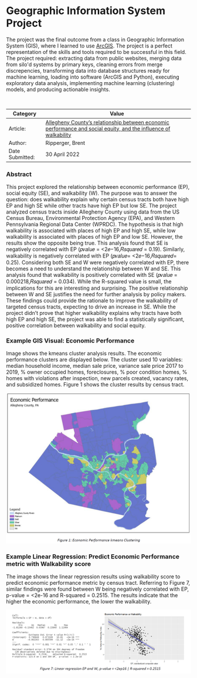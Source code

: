 # Geographic Information System Project

The project was the final outcome from a class in Geographic Information System (GIS), where I learned to use [ArcGIS](https://www.arcgis.com/index.html). The project is a perfect representation of the skills and tools required to be successful in this field. The project required: extracting data from public websites, merging data from silo'd systems by primary keys, cleaning errors from merge discrepencies, transforming data into database structures ready for machine learning, loading into software (ArcGIS and Python), executing exploratory data analysis, implementing machine learning (clustering) models, and producing actionable insights.

<br>

|Category       |Value                                                                              |
|---------------|-----------------------------------------------------------------------------------|
|Article: |[Allegheny County’s relationship between economic performance and social equity, and the influence of walkability](https://bmripper.github.io/Allegheny_PA_relationship_EP_SE_walk.pdf)|
|Author:        |Ripperger, Brent                                                                   |
|Date Submitted:|30 April 2022                                                                      |


### Abstract

This project explored the relationship between economic performance (EP), social equity (SE), and walkability (W). The purpose was to answer the question: does walkability explain why certain census tracts both have high EP and high SE while other tracts have high EP but low SE. The project analyzed census tracts inside Allegheny County using data from the US Census Bureau, Environmental Protection Agency (EPA), and Western Pennsylvania Regional Data Center (WPRDC). The hypothesis is that high walkability is associated with places of high EP and high SE, while low walkability is associated with places of high EP and low SE. However, the results show the opposite being true. This analysis found that SE is negatively correlated with EP (𝑝𝑣𝑎𝑙𝑢𝑒 = <2𝑒−16,𝑅𝑠𝑞𝑢𝑎𝑟𝑒𝑑 = 0.19). Similarly, walkability is negatively correlated with EP (𝑝𝑣𝑎𝑙𝑢𝑒= <2𝑒−16,𝑅𝑠𝑞𝑢𝑎𝑟𝑒𝑑= 0.25). Considering both SE and W were negatively correlated with EP, there becomes a need to understand the relationship between W and SE. This analysis found that walkability is positively correlated with SE (𝑝𝑣𝑎𝑙𝑢𝑒 = 0.000218,𝑅𝑠𝑞𝑢𝑎𝑟𝑒𝑑 = 0.034). While the R-squared value is small, the implications for this are interesting and surprising. The positive relationship between W and SE justifies the need for further analysis by policy makers. These findings could provide the rationale to improve the walkability of targeted census tracts, expecting to drive an increase in SE. While the project didn’t prove that higher walkability explains why tracts have both high EP and high SE, the project was able to find a statistically significant, positive correlation between walkability and social equity.

### Example GIS Visual: Economic Performance

Image shows the kmeans cluster analysis results. The economic performance clusters are displayed below. The cluster used 10 variables: median household income, median sale price, variance sale price 2017 to 2019, % owner occupied homes, foreclosures, % poor condition homes, % homes with violations after inspection, new parcels created, vacancy rates, and subsidized homes. Figure 1 shows the cluster results by census tract.

![](Allegheny_economic_performance_kmeans.PNG)

### Example Linear Regression: Predict Economic Performance metric with Walkability score

The image shows the linear regression results using walkability score to predict economic performance metric by census tract. Referring to Figure 7, similar findings were found between W being negatively correlated with EP, p-value = <2e-16 and R-squared = 0.2515. The results indicate that the higher the economic performance, the lower the walkability.

![](Allegheny_economic_performance_walkability_linear_regression.PNG)

